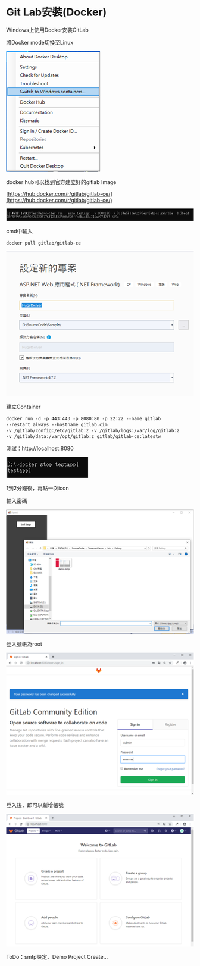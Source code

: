 # Git Lab安裝\(Docker\)

Windows上使用Docker安裝GitLab

將Docker mode切換至Linux

![](../../.gitbook/assets/image%20%283%29.png)

docker hub可以找到官方建立好的gitlab Image

[https://hub.docker.com/r/gitlab/gitlab-ce/](https://hub.docker.com/r/gitlab/gitlab-ce/)

![](../../.gitbook/assets/image%20%2865%29.png)

cmd中輸入

```text
docker pull gitlab/gitlab-ce
```

![](../../.gitbook/assets/image%20%28213%29.png)

建立Container

```text
docker run -d -p 443:443 -p 8080:80 -p 22:22 --name gitlab 
--restart always --hostname gitlab.cim 
-v /gitlab/config:/etc/gitlab:z -v /gitlab/logs:/var/log/gitlab:z 
-v /gitlab/data:/var/opt/gitlab:z gitlab/gitlab-ce:latestw
```

測試：http://localhost:8080

![](../../.gitbook/assets/image%20%28209%29.png)

1到2分鐘後，再點一次icon

輸入密碼

![](../../.gitbook/assets/image%20%28252%29.png)

登入號帳為root

![](../../.gitbook/assets/image%20%28123%29.png)

登入後，即可以新增帳號



![](../../.gitbook/assets/image%20%288%29.png)

ToDo：smtp設定、Demo Project Create...

